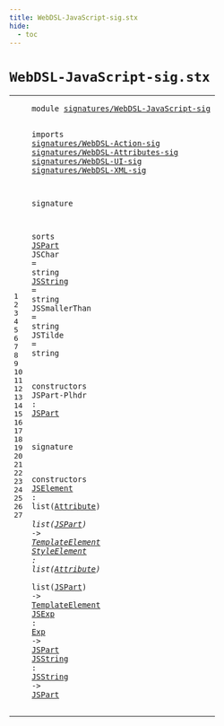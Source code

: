```yaml
---
title: WebDSL-JavaScript-sig.stx
hide:
  - toc
---
```


# `WebDSL-JavaScript-sig.stx`



[pdmosses/webdsl-statix/webdslstatix/src-gen/statix/signatures/WebDSL-JavaScript-sig.stx]: https://github.com/pdmosses/webdsl-statix/blob/master/webdslstatix/src-gen/statix/signatures/WebDSL-JavaScript-sig.stx "The source file on GitHub"

<div class="stx"><table class="highlighttable"><tbody><tr><td class="linenos"><div class="linenodiv"><pre><span></span>1
2
3
4
5
6
7
8
9
10
11
12
13
14
15
16
17
18
19
20
21
22
23
24
25
26
27
</pre></div></td>
<td class="code"><pre><code><span class="keyword">module</span> <a href="../webdsl-statix-sig.stx/#signatures/WebDSL-JavaScript-sig_451_483" id="signatures/WebDSL-JavaScript-sig_7_39" title="Referenced at ../webdsl-statix-sig.stx line 16"><span class="token sort_ModuleID">signatures/WebDSL-JavaScript-sig</span></a>

<span class="keyword">imports</span>
  <a href="../WebDSL-Action-sig.stx/#signatures/WebDSL-Action-sig_7_35" id="signatures/WebDSL-Action-sig_51_79" title="Defined at ../WebDSL-Action-sig.stx line 1"><span class="token sort_ModuleID">signatures/WebDSL-Action-sig</span></a>
  <a href="../WebDSL-Attributes-sig.stx/#signatures/WebDSL-Attributes-sig_7_39" id="signatures/WebDSL-Attributes-sig_82_114" title="Defined at ../WebDSL-Attributes-sig.stx line 1"><span class="token sort_ModuleID">signatures/WebDSL-Attributes-sig</span></a>
  <a href="../WebDSL-UI-sig.stx/#signatures/WebDSL-UI-sig_7_31" id="signatures/WebDSL-UI-sig_117_141" title="Defined at ../WebDSL-UI-sig.stx line 1"><span class="token sort_ModuleID">signatures/WebDSL-UI-sig</span></a>
  <a href="../WebDSL-XML-sig.stx/#signatures/WebDSL-XML-sig_7_32" id="signatures/WebDSL-XML-sig_144_169" title="Defined at ../WebDSL-XML-sig.stx line 1"><span class="token sort_ModuleID">signatures/WebDSL-XML-sig</span></a>

<span class="keyword">signature</span>

  <span class="keyword">sorts</span>
    <span class="cons_SortDecl"><a href="#JSPart_326_332" id="JSPart_194_200" title="Referenced at line 19, 24, 25, 26, 27; ../../../../trans/static-semantics/webdsl-ui.stx line 174"><span class="token sort_OpId">JSPart</span></a></span>
    <span id="JSChar_205_211" title="Not referenced locally, nor via imports"><span class="token sort_OpId">JSChar</span></span> <span class="operator">=</span> <span class="cons_StringSort">string</span>
    <a href="#JSString_536_544" id="JSString_225_233" title="Referenced at line 27"><span class="token sort_OpId">JSString</span></a> <span class="operator">=</span> <span class="cons_StringSort">string</span>
    <span id="JSSmallerThan_247_260" title="Not referenced locally, nor via imports"><span class="token sort_OpId">JSSmallerThan</span></span> <span class="operator">=</span> <span class="cons_StringSort">string</span>
    <span id="JSTilde_274_281" title="Not referenced locally, nor via imports"><span class="token sort_OpId">JSTilde</span></span> <span class="operator">=</span> <span class="cons_StringSort">string</span>

  <span class="keyword">constructors</span>
    <span id="JSPart-Plhdr_311_323" title="Not referenced locally, nor via imports"><span class="token sort_OpId">JSPart-Plhdr</span></span> <span class="operator">:</span> <span class="cons_SimpleSort"><a href="#JSPart_194_200" id="JSPart_326_332" title="Defined at line 12"><span class="token sort_OpId">JSPart</span></a></span>

<span class="keyword">signature</span>

  <span class="keyword">constructors</span>
    <a href="../../../../trans/static-semantics/webdsl-ui.stx/#JSElement_8302_8311" id="JSElement_364_373" title="Referenced at ../../../../trans/static-semantics/webdsl-ui.stx line 165"><span class="token sort_OpId">JSElement</span></a> <span class="operator">:</span> <span class="keyword">list</span><span class="operator">(</span><span class="cons_SimpleSort"><a href="../WebDSL-Attributes-sig.stx/#Attribute_292_301" id="Attribute_381_390" title="Defined at ../WebDSL-Attributes-sig.stx line 16"><span class="token sort_OpId">Attribute</span></a></span><span class="operator">)</span> <span class="operator">*</span> <span class="keyword">list</span><span class="operator">(</span><span class="cons_SimpleSort"><a href="#JSPart_194_200" id="JSPart_399_405" title="Defined at line 12"><span class="token sort_OpId">JSPart</span></a></span><span class="operator">)</span> <span class="operator">-&gt;</span> <span class="cons_SimpleSort"><a href="../WebDSL-UI-sig.stx/#TemplateElement_256_271" id="TemplateElement_410_425" title="Defined at ../WebDSL-UI-sig.stx line 15"><span class="token sort_OpId">TemplateElement</span></a></span>
    <a href="../../../../trans/static-semantics/webdsl-ui.stx/#StyleElement_8429_8441" id="StyleElement_430_442" title="Referenced at ../../../../trans/static-semantics/webdsl-ui.stx line 169"><span class="token sort_OpId">StyleElement</span></a> <span class="operator">:</span> <span class="keyword">list</span><span class="operator">(</span><span class="cons_SimpleSort"><a href="../WebDSL-Attributes-sig.stx/#Attribute_292_301" id="Attribute_450_459" title="Defined at ../WebDSL-Attributes-sig.stx line 16"><span class="token sort_OpId">Attribute</span></a></span><span class="operator">)</span> <span class="operator">*</span> <span class="keyword">list</span><span class="operator">(</span><span class="cons_SimpleSort"><a href="#JSPart_194_200" id="JSPart_468_474" title="Defined at line 12"><span class="token sort_OpId">JSPart</span></a></span><span class="operator">)</span> <span class="operator">-&gt;</span> <span class="cons_SimpleSort"><a href="../WebDSL-UI-sig.stx/#TemplateElement_256_271" id="TemplateElement_479_494" title="Defined at ../WebDSL-UI-sig.stx line 15"><span class="token sort_OpId">TemplateElement</span></a></span>
    <a href="../../../../trans/static-semantics/webdsl-ui.stx/#JSExp_8668_8673" id="JSExp_499_504" title="Referenced at ../../../../trans/static-semantics/webdsl-ui.stx line 176"><span class="token sort_OpId">JSExp</span></a> <span class="operator">:</span> <span class="cons_SimpleSort"><a href="../WebDSL-Action-sig.stx/#Exp_404_407" id="Exp_507_510" title="Defined at ../WebDSL-Action-sig.stx line 25"><span class="token sort_OpId">Exp</span></a></span> <span class="operator">-&gt;</span> <span class="cons_SimpleSort"><a href="#JSPart_194_200" id="JSPart_514_520" title="Defined at line 12"><span class="token sort_OpId">JSPart</span></a></span>
    <a href="../../../../trans/static-semantics/webdsl-ui.stx/#JSString_8634_8642" id="JSString_525_533" title="Referenced at ../../../../trans/static-semantics/webdsl-ui.stx line 175"><span class="token sort_OpId">JSString</span></a> <span class="operator">:</span> <span class="cons_SimpleSort"><a href="#JSString_225_233" id="JSString_536_544" title="Defined at line 14"><span class="token sort_OpId">JSString</span></a></span> <span class="operator">-&gt;</span> <span class="cons_SimpleSort"><a href="#JSPart_194_200" id="JSPart_548_554" title="Defined at line 12"><span class="token sort_OpId">JSPart</span></a></span>
</code></pre></td></tr></tbody></table></div>